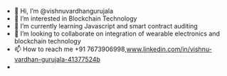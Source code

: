 - 👋 Hi, I’m @vishnuvardhangurujala
- 👀 I’m interested in Blockchain Technology
- 🌱 I’m currently learning Javascript and smart contract auditing
- 💞️ I’m looking to collaborate on integration of wearable electronics and blockchain technology
- 📫 How to reach me +91 7673906998,www.linkedin.com/in/vishnu-vardhan-gurujala-41377524b
- 

<!---
vishnuvardhangurujala/vishnuvardhangurujala is a ✨ special ✨ repository because its `README.md` (this file) appears on your GitHub profile.
You can click the Preview link to take a look at your changes.
--->
